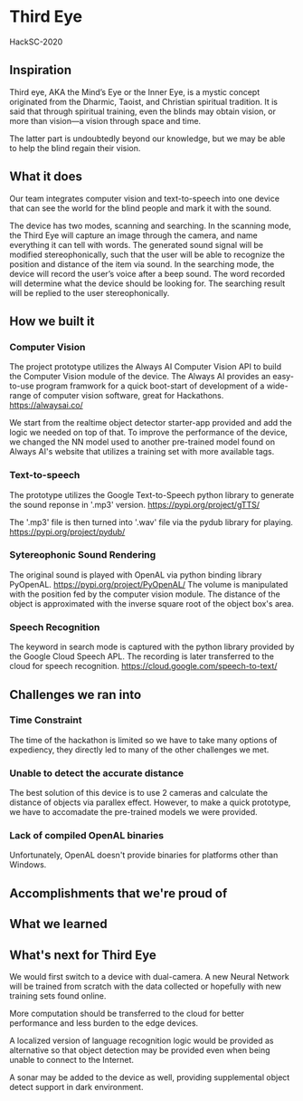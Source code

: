 # Third Eye
HackSC-2020

## Inspiration
Third eye, AKA the Mind’s Eye or the Inner Eye, is a mystic concept originated from the Dharmic, Taoist, and Christian spiritual tradition. It is said that through spiritual training, even the blinds may obtain vision, or more than vision—a vision through space and time.

The latter part is undoubtedly beyond our knowledge, but we may be able to help the blind regain their vision.

## What it does
Our team integrates computer vision and text-to-speech into one device that can see the world for the blind people and mark it with the sound.

The device has two modes, scanning and searching. In the scanning mode, the Third Eye will capture an image through the camera, and name everything it can tell with words. The generated sound signal will be modified stereophonically, such that the user will be able to recognize the position and distance of the item via sound. In the searching mode, the device will record the user’s voice after a beep sound. The word recorded will determine what the device should be looking for. The searching result will be replied to the user stereophonically.

## How we built it

### Computer Vision
The project prototype utilizes the Always AI Computer Vision API to build the Computer Vision module of the device. The Always AI provides an easy-to-use program framwork for a quick boot-start of development of a wide-range of computer vision software, great for Hackathons.
https://alwaysai.co/

We start from the realtime object detector starter-app provided and add the logic we needed on top of that. To improve the performance of the device, we changed the NN model used to another pre-trained model found on Always AI's website that utilizes a training set with more available tags.

### Text-to-speech
The prototype utilizes the Google Text-to-Speech python library to generate the sound reponse in '.mp3' version.
https://pypi.org/project/gTTS/

The '.mp3' file is then turned into '.wav' file via the pydub library for playing.
https://pypi.org/project/pydub/

### Sytereophonic Sound Rendering
The original sound is played with OpenAL via python binding library PyOpenAL.
https://pypi.org/project/PyOpenAL/
The volume is manipulated with the position fed by the computer vision module. The distance of the object is approximated with the inverse square root of the object box's area.

### Speech Recognition
The keyword in search mode is captured with the python library provided by the Google Cloud Speech APL. The recording is later transferred to the cloud for speech recognition.
https://cloud.google.com/speech-to-text/

## Challenges we ran into

### Time Constraint
The time of the hackathon is limited so we have to take many options of expediency, they directly led to many of the other challenges we met.

### Unable to detect the accurate distance
The best solution of this device is to use 2 cameras and calculate the distance of objects via parallex effect. However, to make a quick prototype, we have to accomadate the pre-trained models we were provided.

### Lack of compiled OpenAL binaries
Unfortunately, OpenAL doesn't provide binaries for platforms other than Windows.

## Accomplishments that we're proud of

## What we learned

## What's next for Third Eye
We would first switch to a device with dual-camera. A new Neural Network will be trained from scratch with the data collected or hopefully with new training sets found online.

More computation should be transferred to the cloud for better performance and less burden to the edge devices.

A localized version of language recognition logic would be provided as alternative so that object detection may be provided even when being unable to connect to the Internet.

A sonar may be added to the device as well, providing supplemental object detect support in dark environment.

